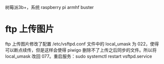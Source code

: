 树莓派3b+，系统 raspberry pi armhf buster

# ftp 上传图片

ftp 上传图片修改了配置  /etc/vsftpd.conf 文件中的 local_umask 为 022，使得可以断点续传，但是这样会使得 piwigo 删除不了上传之后同步的文件。所以将 local_umask 改回 077。重启服务：sudo systemctl restart vsftpd.service

